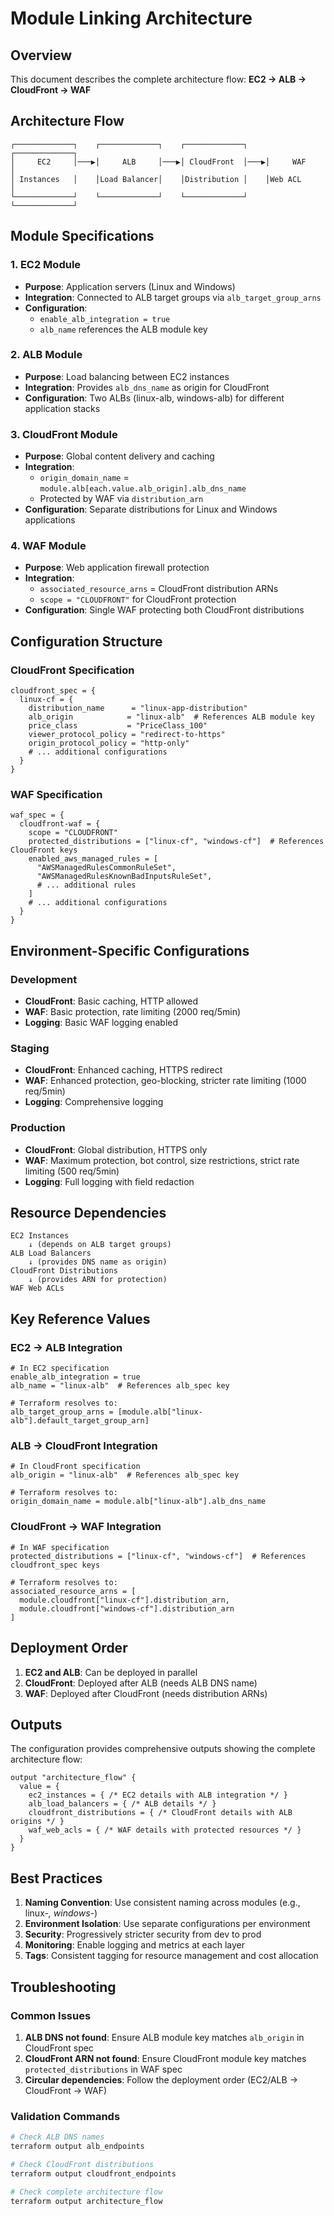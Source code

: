 # Module Linking Architecture

## Overview
This document describes the complete architecture flow: **EC2 → ALB → CloudFront → WAF**

## Architecture Flow

```
┌─────────────┐    ┌─────────────┐    ┌─────────────┐    ┌─────────────┐
│     EC2     │───▶│     ALB     │───▶│ CloudFront  │───▶│     WAF     │
│ Instances   │    │Load Balancer│    │Distribution │    │Web ACL      │
└─────────────┘    └─────────────┘    └─────────────┘    └─────────────┘
```

## Module Specifications

### 1. EC2 Module
- **Purpose**: Application servers (Linux and Windows)
- **Integration**: Connected to ALB target groups via `alb_target_group_arns`
- **Configuration**: 
  - `enable_alb_integration = true`
  - `alb_name` references the ALB module key

### 2. ALB Module
- **Purpose**: Load balancing between EC2 instances
- **Integration**: Provides `alb_dns_name` as origin for CloudFront
- **Configuration**: Two ALBs (linux-alb, windows-alb) for different application stacks

### 3. CloudFront Module
- **Purpose**: Global content delivery and caching
- **Integration**: 
  - `origin_domain_name` = `module.alb[each.value.alb_origin].alb_dns_name`
  - Protected by WAF via `distribution_arn`
- **Configuration**: Separate distributions for Linux and Windows applications

### 4. WAF Module
- **Purpose**: Web application firewall protection
- **Integration**: 
  - `associated_resource_arns` = CloudFront distribution ARNs
  - `scope = "CLOUDFRONT"` for CloudFront protection
- **Configuration**: Single WAF protecting both CloudFront distributions

## Configuration Structure

### CloudFront Specification
```hcl
cloudfront_spec = {
  linux-cf = {
    distribution_name      = "linux-app-distribution"
    alb_origin            = "linux-alb"  # References ALB module key
    price_class           = "PriceClass_100"
    viewer_protocol_policy = "redirect-to-https"
    origin_protocol_policy = "http-only"
    # ... additional configurations
  }
}
```

### WAF Specification
```hcl
waf_spec = {
  cloudfront-waf = {
    scope = "CLOUDFRONT"
    protected_distributions = ["linux-cf", "windows-cf"]  # References CloudFront keys
    enabled_aws_managed_rules = [
      "AWSManagedRulesCommonRuleSet",
      "AWSManagedRulesKnownBadInputsRuleSet",
      # ... additional rules
    ]
    # ... additional configurations
  }
}
```

## Environment-Specific Configurations

### Development
- **CloudFront**: Basic caching, HTTP allowed
- **WAF**: Basic protection, rate limiting (2000 req/5min)
- **Logging**: Basic WAF logging enabled

### Staging
- **CloudFront**: Enhanced caching, HTTPS redirect
- **WAF**: Enhanced protection, geo-blocking, stricter rate limiting (1000 req/5min)
- **Logging**: Comprehensive logging

### Production
- **CloudFront**: Global distribution, HTTPS only
- **WAF**: Maximum protection, bot control, size restrictions, strict rate limiting (500 req/5min)
- **Logging**: Full logging with field redaction

## Resource Dependencies

```
EC2 Instances
    ↓ (depends on ALB target groups)
ALB Load Balancers
    ↓ (provides DNS name as origin)
CloudFront Distributions
    ↓ (provides ARN for protection)
WAF Web ACLs
```

## Key Reference Values

### EC2 → ALB Integration
```hcl
# In EC2 specification
enable_alb_integration = true
alb_name = "linux-alb"  # References alb_spec key

# Terraform resolves to:
alb_target_group_arns = [module.alb["linux-alb"].default_target_group_arn]
```

### ALB → CloudFront Integration
```hcl
# In CloudFront specification
alb_origin = "linux-alb"  # References alb_spec key

# Terraform resolves to:
origin_domain_name = module.alb["linux-alb"].alb_dns_name
```

### CloudFront → WAF Integration
```hcl
# In WAF specification
protected_distributions = ["linux-cf", "windows-cf"]  # References cloudfront_spec keys

# Terraform resolves to:
associated_resource_arns = [
  module.cloudfront["linux-cf"].distribution_arn,
  module.cloudfront["windows-cf"].distribution_arn
]
```

## Deployment Order

1. **EC2 and ALB**: Can be deployed in parallel
2. **CloudFront**: Deployed after ALB (needs ALB DNS name)
3. **WAF**: Deployed after CloudFront (needs distribution ARNs)

## Outputs

The configuration provides comprehensive outputs showing the complete architecture flow:

```hcl
output "architecture_flow" {
  value = {
    ec2_instances = { /* EC2 details with ALB integration */ }
    alb_load_balancers = { /* ALB details */ }
    cloudfront_distributions = { /* CloudFront details with ALB origins */ }
    waf_web_acls = { /* WAF details with protected resources */ }
  }
}
```

## Best Practices

1. **Naming Convention**: Use consistent naming across modules (e.g., linux-*, windows-*)
2. **Environment Isolation**: Use separate configurations per environment
3. **Security**: Progressively stricter security from dev to prod
4. **Monitoring**: Enable logging and metrics at each layer
5. **Tags**: Consistent tagging for resource management and cost allocation

## Troubleshooting

### Common Issues
1. **ALB DNS not found**: Ensure ALB module key matches `alb_origin` in CloudFront spec
2. **CloudFront ARN not found**: Ensure CloudFront module key matches `protected_distributions` in WAF spec
3. **Circular dependencies**: Follow the deployment order (EC2/ALB → CloudFront → WAF)

### Validation Commands
```bash
# Check ALB DNS names
terraform output alb_endpoints

# Check CloudFront distributions
terraform output cloudfront_endpoints

# Check complete architecture flow
terraform output architecture_flow
```